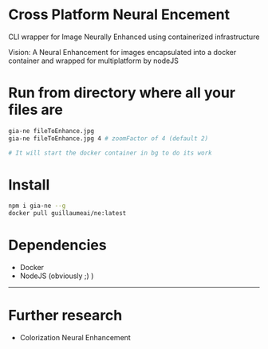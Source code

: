 # Cross Platform Neural Encement

CLI wrapper for Image Neurally Enhanced using containerized infrastructure

Vision: A Neural Enhancement for images encapsulated into a docker container and wrapped for multiplatform by nodeJS


# Run from directory where all your files are
```sh
gia-ne fileToEnhance.jpg
gia-ne fileToEnhance.jpg 4 # zoomFactor of 4 (default 2)

# It will start the docker container in bg to do its work
```
# Install

```sh
npm i gia-ne --g
docker pull guillaumeai/ne:latest
```

# Dependencies

* Docker
* NodeJS (obviously ;) )


----

# Further research

* Colorization Neural Enhancement

